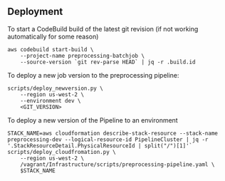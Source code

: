 ## Deployment

To start a CodeBuild build of the latest git revision (if not working automatically for some reason)

```shell
aws codebuild start-build \
	--project-name preprocessing-batchjob \
	--source-version `git rev-parse HEAD` | jq -r .build.id
```

To deploy a new job version to the preprocessing pipeline:
```shell
scripts/deploy_newversion.py \
	--region us-west-2 \
	--environment dev \
	<GIT_VERSION>
```

To deploy a new version of the Pipeline to an environment
```shell
STACK_NAME=aws cloudformation describe-stack-resource --stack-name preprocessing-dev --logical-resource-id PipelineCluster | jq -r '.StackResourceDetail.PhysicalResourceId | split("/")[1]'`
scripts/deploy_cloudfromation.py \
	--region us-west-2 \
	/vagrant/Infrastructure/scripts/preprocessing-pipeline.yaml \
	$STACK_NAME	
```
